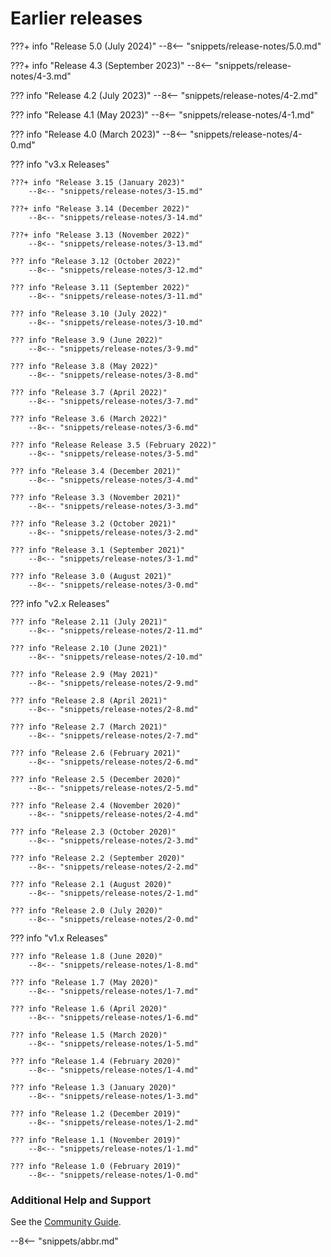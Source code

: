 <!-- SPDX-License-Identifier: CC-BY-4.0 -->
<!-- Copyright Contributors to the Egeria project. -->


# Earlier releases

???+ info "Release 5.0 (July 2024)"
--8<-- "snippets/release-notes/5.0.md"

???+ info "Release 4.3 (September 2023)"
    --8<-- "snippets/release-notes/4-3.md"

??? info "Release 4.2 (July 2023)"
    --8<-- "snippets/release-notes/4-2.md"

??? info "Release 4.1 (May 2023)"
    --8<-- "snippets/release-notes/4-1.md"

??? info "Release 4.0 (March 2023)"
    --8<-- "snippets/release-notes/4-0.md"

??? info "v3.x Releases"

    ???+ info "Release 3.15 (January 2023)"
        --8<-- "snippets/release-notes/3-15.md"
    
    ???+ info "Release 3.14 (December 2022)"
        --8<-- "snippets/release-notes/3-14.md"
    
    ???+ info "Release 3.13 (November 2022)"
        --8<-- "snippets/release-notes/3-13.md"
    
    ??? info "Release 3.12 (October 2022)"
        --8<-- "snippets/release-notes/3-12.md"
    
    ??? info "Release 3.11 (September 2022)"
        --8<-- "snippets/release-notes/3-11.md"
    
    ??? info "Release 3.10 (July 2022)"
        --8<-- "snippets/release-notes/3-10.md"
    
    ??? info "Release 3.9 (June 2022)"
        --8<-- "snippets/release-notes/3-9.md"
    
    ??? info "Release 3.8 (May 2022)"
        --8<-- "snippets/release-notes/3-8.md"
    
    ??? info "Release 3.7 (April 2022)"
        --8<-- "snippets/release-notes/3-7.md"
    
    ??? info "Release 3.6 (March 2022)"
        --8<-- "snippets/release-notes/3-6.md"
    
    ??? info "Release Release 3.5 (February 2022)"
        --8<-- "snippets/release-notes/3-5.md"
    
    ??? info "Release 3.4 (December 2021)"
        --8<-- "snippets/release-notes/3-4.md"
    
    ??? info "Release 3.3 (November 2021)"
        --8<-- "snippets/release-notes/3-3.md"
    
    ??? info "Release 3.2 (October 2021)"
        --8<-- "snippets/release-notes/3-2.md"
    
    ??? info "Release 3.1 (September 2021)"
        --8<-- "snippets/release-notes/3-1.md"
    
    ??? info "Release 3.0 (August 2021)"
        --8<-- "snippets/release-notes/3-0.md"

??? info "v2.x Releases"

    ??? info "Release 2.11 (July 2021)"
        --8<-- "snippets/release-notes/2-11.md"

    ??? info "Release 2.10 (June 2021)"
        --8<-- "snippets/release-notes/2-10.md"

    ??? info "Release 2.9 (May 2021)"
        --8<-- "snippets/release-notes/2-9.md"

    ??? info "Release 2.8 (April 2021)"
        --8<-- "snippets/release-notes/2-8.md"

    ??? info "Release 2.7 (March 2021)"
        --8<-- "snippets/release-notes/2-7.md"

    ??? info "Release 2.6 (February 2021)"
        --8<-- "snippets/release-notes/2-6.md"

    ??? info "Release 2.5 (December 2020)"
        --8<-- "snippets/release-notes/2-5.md"

    ??? info "Release 2.4 (November 2020)"
        --8<-- "snippets/release-notes/2-4.md"

    ??? info "Release 2.3 (October 2020)"
        --8<-- "snippets/release-notes/2-3.md"

    ??? info "Release 2.2 (September 2020)"
        --8<-- "snippets/release-notes/2-2.md"
 
    ??? info "Release 2.1 (August 2020)"
        --8<-- "snippets/release-notes/2-1.md"

    ??? info "Release 2.0 (July 2020)"
        --8<-- "snippets/release-notes/2-0.md"

??? info "v1.x Releases"

    ??? info "Release 1.8 (June 2020)"
        --8<-- "snippets/release-notes/1-8.md"

    ??? info "Release 1.7 (May 2020)"
        --8<-- "snippets/release-notes/1-7.md"

    ??? info "Release 1.6 (April 2020)"
        --8<-- "snippets/release-notes/1-6.md"

    ??? info "Release 1.5 (March 2020)"
        --8<-- "snippets/release-notes/1-5.md"

    ??? info "Release 1.4 (February 2020)"
        --8<-- "snippets/release-notes/1-4.md"

    ??? info "Release 1.3 (January 2020)"
        --8<-- "snippets/release-notes/1-3.md"

    ??? info "Release 1.2 (December 2019)"
        --8<-- "snippets/release-notes/1-2.md"

    ??? info "Release 1.1 (November 2019)"
        --8<-- "snippets/release-notes/1-1.md"

    ??? info "Release 1.0 (February 2019)"
        --8<-- "snippets/release-notes/1-0.md"

### Additional Help and Support

See the [Community Guide](/guides/community).

--8<-- "snippets/abbr.md"
